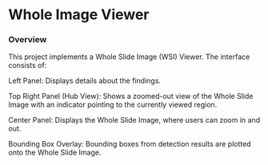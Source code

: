 # Whole Image Viewer

### Overview

This project implements a Whole Slide Image (WSI) Viewer. The interface consists of:

Left Panel: Displays details about the findings.

Top Right Panel (Hub View): Shows a zoomed-out view of the Whole Slide Image with an indicator pointing to the currently viewed region.

Center Panel: Displays the Whole Slide Image, where users can zoom in and out.

Bounding Box Overlay: Bounding boxes from detection results are plotted onto the Whole Slide Image.
